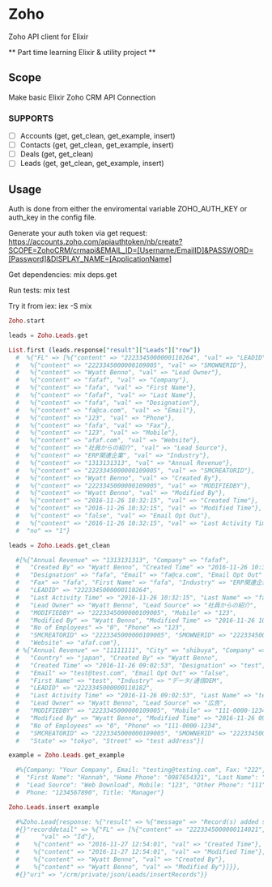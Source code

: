 # Zoho

Zoho API client for Elixir

** Part time learning Elixir & utility project **

## Scope

Make basic Elixir Zoho CRM API Connection

### SUPPORTS

- [ ] Accounts (get, get_clean, get_example, insert)
- [ ] Contacts (get, get_clean, get_example, insert)
- [ ] Deals (get, get_clean)
- [ ] Leads (get, get_clean, get_example, insert)

## Usage

Auth is done from either the enviromental variable ZOHO_AUTH_KEY or auth_key
in the config file.

Generate your auth token via get request:
https://accounts.zoho.com/apiauthtoken/nb/create?SCOPE=ZohoCRM/crmapi&EMAIL_ID=[Username/EmailID]&PASSWORD=[Password]&DISPLAY_NAME=[ApplicationName]

Get dependencies:
mix deps.get

Run tests:
mix test

Try it from iex:
iex -S mix

```Elixir
Zoho.start

leads = Zoho.Leads.get

List.first (leads.response["result"]["Leads"]["row"])
  #  %{"FL" => [%{"content" => "2223345000000110264", "val" => "LEADID"},
  #   %{"content" => "2223345000000109005", "val" => "SMOWNERID"},
  #   %{"content" => "Wyatt Benno", "val" => "Lead Owner"},
  #   %{"content" => "fafaf", "val" => "Company"},
  #   %{"content" => "fafa", "val" => "First Name"},
  #   %{"content" => "fafaf", "val" => "Last Name"},
  #   %{"content" => "fafa", "val" => "Designation"},
  #   %{"content" => "fa@ca.com", "val" => "Email"},
  #   %{"content" => "123", "val" => "Phone"},
  #   %{"content" => "fafa", "val" => "Fax"},
  #   %{"content" => "123", "val" => "Mobile"},
  #   %{"content" => "afaf.com", "val" => "Website"},
  #   %{"content" => "社員からの紹介", "val" => "Lead Source"},
  #   %{"content" => "ERP関連企業", "val" => "Industry"},
  #   %{"content" => "1313131313", "val" => "Annual Revenue"},
  #   %{"content" => "2223345000000109005", "val" => "SMCREATORID"},
  #   %{"content" => "Wyatt Benno", "val" => "Created By"},
  #   %{"content" => "2223345000000109005", "val" => "MODIFIEDBY"},
  #   %{"content" => "Wyatt Benno", "val" => "Modified By"},
  #   %{"content" => "2016-11-26 10:32:15", "val" => "Created Time"},
  #   %{"content" => "2016-11-26 10:32:15", "val" => "Modified Time"},
  #   %{"content" => "false", "val" => "Email Opt Out"},
  #   %{"content" => "2016-11-26 10:32:15", "val" => "Last Activity Time"}],
  #  "no" => "1"}

leads = Zoho.Leads.get_clean

  #[%{"Annual Revenue" => "1313131313", "Company" => "fafaf",
  #   "Created By" => "Wyatt Benno", "Created Time" => "2016-11-26 10:32:15",
  #   "Designation" => "fafa", "Email" => "fa@ca.com", "Email Opt Out" => "false",
  #   "Fax" => "fafa", "First Name" => "fafa", "Industry" => "ERP関連企業",
  #   "LEADID" => "2223345000000110264",
  #   "Last Activity Time" => "2016-11-26 10:32:15", "Last Name" => "fafaf",
  #   "Lead Owner" => "Wyatt Benno", "Lead Source" => "社員からの紹介",
  #   "MODIFIEDBY" => "2223345000000109005", "Mobile" => "123",
  #   "Modified By" => "Wyatt Benno", "Modified Time" => "2016-11-26 10:32:15",
  #   "No of Employees" => "0", "Phone" => "123",
  #   "SMCREATORID" => "2223345000000109005", "SMOWNERID" => "2223345000000109005",
  #   "Website" => "afaf.com"},
  # %{"Annual Revenue" => "11111111", "City" => "shibuya", "Company" => "test",
  #   "Country" => "japan", "Created By" => "Wyatt Benno",
  #   "Created Time" => "2016-11-26 09:02:53", "Designation" => "test",
  #   "Email" => "test@test.com", "Email Opt Out" => "false",
  #   "First Name" => "test", "Industry" => "データ/通信OEM",
  #   "LEADID" => "2223345000000110182",
  #   "Last Activity Time" => "2016-11-26 09:02:53", "Last Name" => "test",
  #   "Lead Owner" => "Wyatt Benno", "Lead Source" => "広告",
  #   "MODIFIEDBY" => "2223345000000109005", "Mobile" => "111-0000-1234",
  #   "Modified By" => "Wyatt Benno", "Modified Time" => "2016-11-26 09:02:53",
  #   "No of Employees" => "0", "Phone" => "111-0000-1234",
  #   "SMCREATORID" => "2223345000000109005", "SMOWNERID" => "2223345000000109005",
  #   "State" => "tokyo", "Street" => "test address"}]

example = Zoho.Leads.get_example

  #%{Company: "Your Company", Email: "testing@testing.com", Fax: "222",
  #  "First Name": "Hannah", "Home Phone": "0987654321", "Last Name": "smith",
  #  "Lead Source": "Web Download", Mobile: "123", "Other Phone": "111",
  #  Phone: "1234567890", Title: "Manager"}

Zoho.Leads.insert example

  #%Zoho.Lead{response: %{"result" => %{"message" => "Record(s) added successfully",
  #{}"recorddetail" => %{"FL" => [%{"content" => "2223345000000114021",
  #      "val" => "Id"},
  #    %{"content" => "2016-11-27 12:54:01", "val" => "Created Time"},
  #    %{"content" => "2016-11-27 12:54:01", "val" => "Modified Time"},
  #    %{"content" => "Wyatt Benno", "val" => "Created By"},
  #    %{"content" => "Wyatt Benno", "val" => "Modified By"}]}},
  #{}"uri" => "/crm/private/json/Leads/insertRecords"}}

```
